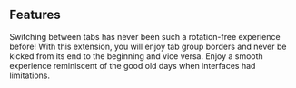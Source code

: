 ## Features

Switching between tabs has never been such a rotation-free experience before! With this extension, you will enjoy tab group borders and never be kicked from its end to the beginning and vice versa. Enjoy a smooth experience reminiscent of the good old days when interfaces had limitations.

